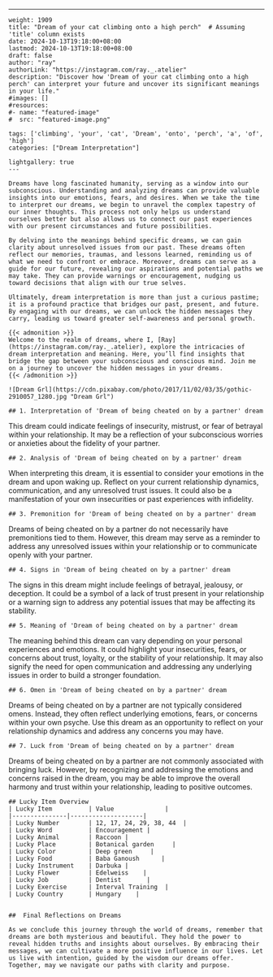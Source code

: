 ---
    weight: 1909
    title: "Dream of your cat climbing onto a high perch"  # Assuming 'title' column exists
    date: 2024-10-13T19:18:00+08:00
    lastmod: 2024-10-13T19:18:00+08:00
    draft: false
    author: "ray"
    authorLink: "https://instagram.com/ray._.atelier"
    description: "Discover how 'Dream of your cat climbing onto a high perch' can interpret your future and uncover its significant meanings in your life."
    #images: []
    #resources:
    #- name: "featured-image"
    #  src: "featured-image.png"
    
    tags: ['climbing', 'your', 'cat', 'Dream', 'onto', 'perch', 'a', 'of', 'high']
    categories: ["Dream Interpretation"]
    
    lightgallery: true
    ---
    
    Dreams have long fascinated humanity, serving as a window into our subconscious. Understanding and analyzing dreams can provide valuable insights into our emotions, fears, and desires. When we take the time to interpret our dreams, we begin to unravel the complex tapestry of our inner thoughts. This process not only helps us understand ourselves better but also allows us to connect our past experiences with our present circumstances and future possibilities.
    
    By delving into the meanings behind specific dreams, we can gain clarity about unresolved issues from our past. These dreams often reflect our memories, traumas, and lessons learned, reminding us of what we need to confront or embrace. Moreover, dreams can serve as a guide for our future, revealing our aspirations and potential paths we may take. They can provide warnings or encouragement, nudging us toward decisions that align with our true selves.
    
    Ultimately, dream interpretation is more than just a curious pastime; it is a profound practice that bridges our past, present, and future. By engaging with our dreams, we can unlock the hidden messages they carry, leading us toward greater self-awareness and personal growth.
    
    {{< admonition >}}
    Welcome to the realm of dreams, where I, [Ray](https://instagram.com/ray._.atelier), explore the intricacies of dream interpretation and meaning. Here, you’ll find insights that bridge the gap between your subconscious and conscious mind. Join me on a journey to uncover the hidden messages in your dreams.
    {{< /admonition >}}
    
    ![Dream Grl](https://cdn.pixabay.com/photo/2017/11/02/03/35/gothic-2910057_1280.jpg "Dream Grl")
    
    ## 1. Interpretation of 'Dream of being cheated on by a partner' dream
    
This dream could indicate feelings of insecurity, mistrust, or fear of betrayal within your relationship. It may be a reflection of your subconscious worries or anxieties about the fidelity of your partner.
    
    ## 2. Analysis of 'Dream of being cheated on by a partner' dream
    
When interpreting this dream, it is essential to consider your emotions in the dream and upon waking up. Reflect on your current relationship dynamics, communication, and any unresolved trust issues. It could also be a manifestation of your own insecurities or past experiences with infidelity.
    
    ## 3. Premonition for 'Dream of being cheated on by a partner' dream
    
Dreams of being cheated on by a partner do not necessarily have premonitions tied to them. However, this dream may serve as a reminder to address any unresolved issues within your relationship or to communicate openly with your partner.
    
    ## 4. Signs in 'Dream of being cheated on by a partner' dream
    
The signs in this dream might include feelings of betrayal, jealousy, or deception. It could be a symbol of a lack of trust present in your relationship or a warning sign to address any potential issues that may be affecting its stability.
    
    ## 5. Meaning of 'Dream of being cheated on by a partner' dream
    
The meaning behind this dream can vary depending on your personal experiences and emotions. It could highlight your insecurities, fears, or concerns about trust, loyalty, or the stability of your relationship. It may also signify the need for open communication and addressing any underlying issues in order to build a stronger foundation.
    
    ## 6. Omen in 'Dream of being cheated on by a partner' dream
    
Dreams of being cheated on by a partner are not typically considered omens. Instead, they often reflect underlying emotions, fears, or concerns within your own psyche. Use this dream as an opportunity to reflect on your relationship dynamics and address any concerns you may have.
    
    ## 7. Luck from 'Dream of being cheated on by a partner' dream
    
Dreams of being cheated on by a partner are not commonly associated with bringing luck. However, by recognizing and addressing the emotions and concerns raised in the dream, you may be able to improve the overall harmony and trust within your relationship, leading to positive outcomes.
    
    ## Lucky Item Overview
    | Lucky Item          | Value              |
    |---------------|--------------------|
    | Lucky Number        | 12, 17, 24, 29, 38, 44  |
    | Lucky Word          | Encouragement |
    | Lucky Animal        | Raccoon |
    | Lucky Place         | Botanical garden     |
    | Lucky Color         | Deep green     |
    | Lucky Food          | Baba Ganoush      |
    | Lucky Instrument    | Darbuka |
    | Lucky Flower        | Edelweiss    |
    | Lucky Job           | Dentist       |
    | Lucky Exercise      | Interval Training  |
    | Lucky Country       | Hungary    |
    
    
    ##  Final Reflections on Dreams
    
    As we conclude this journey through the world of dreams, remember that dreams are both mysterious and beautiful. They hold the power to reveal hidden truths and insights about ourselves. By embracing their messages, we can cultivate a more positive influence in our lives. Let us live with intention, guided by the wisdom our dreams offer. Together, may we navigate our paths with clarity and purpose.
    